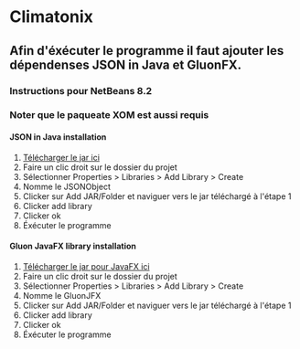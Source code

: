 # Climatonix

## Afin d'éxécuter le programme il faut ajouter les dépendenses JSON in Java et GluonFX.

### Instructions pour NetBeans 8.2
### Noter que le paqueate XOM est aussi requis

#### JSON in Java installation

1. [Télécharger le jar ici](https://repo1.maven.org/maven2/org/json/json/20190722/json-20190722.jar)
2. Faire un clic droit sur le dossier du projet
3. Sélectionner Properties > Libraries > Add Library > Create
4. Nomme le JSONObject
5. Clicker sur Add JAR/Folder et naviguer vers le jar téléchargé à l'étape 1
6. Clicker add library
7. Clicker ok
8. Éxécuter le programme

#### Gluon JavaFX library installation

1. [Télécharger le jar pour JavaFX ici](https://nexus.gluonhq.com/nexus/content/repositories/releases/com/gluonhq/charm-glisten/4.4.1/charm-glisten-4.4.1.jar)
2. Faire un clic droit sur le dossier du projet
3. Sélectionner Properties > Libraries > Add Library > Create
4. Nomme le GluonJFX
5. Clicker sur Add JAR/Folder et naviguer vers le jar téléchargé à l'étape 1
6. Clicker add library
7. Clicker ok
8. Éxécuter le programme
